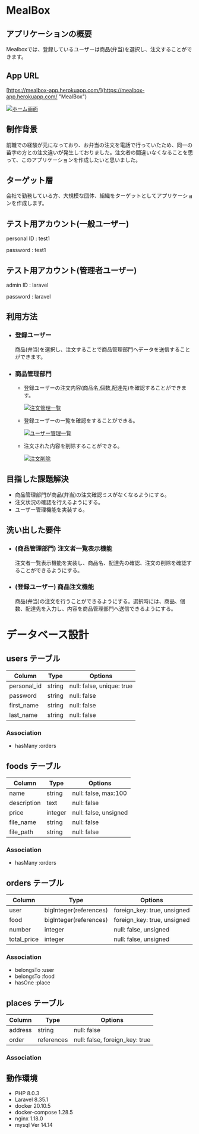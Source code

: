 # MealBox

## アプリケーションの概要

Mealboxでは、登録しているユーザーは商品(弁当)を選択し、注文することができます。

## App URL

[https://mealbox-app.herokuapp.com/](https://mealbox-app.herokuapp.com/ "MealBox")

[![ホーム画面](https://i.gyazo.com/f8c29426e2a8b64081786128479ec517.jpg)](https://gyazo.com/f8c29426e2a8b64081786128479ec517 "アプリホーム画面")

## 制作背景
前職での経験が元になっており、お弁当の注文を電話で行っていたため、同一の苗字の方との注文違いが発生しておりました。注文者の間違いなくなることを思って、このアプリケーションを作成したいと思いました。

## ターゲット層
会社で勤務している方、大規模な団体、組織をターゲットとしてアプリケーションを作成します。

## テスト用アカウント(一般ユーザー)
personal ID : test1 

password : test1

## テスト用アカウント(管理者ユーザー)
admin ID : laravel 

password : laravel

## 利用方法
- ### 登録ユーザー
    
    商品(弁当)を選択し、注文することで商品管理部門へデータを送信することができます。

- ### 商品管理部門

    - 登録ユーザーの注文内容(商品名,個数,配達先)を確認することができます。

      [![注文管理一覧](https://i.gyazo.com/dc9d2a178daabd13d13b28f6ea51545b.jpg)](注文管理一覧)

    - 登録ユーザーの一覧を確認をすることができる。

      [![ユーザー管理一覧](https://i.gyazo.com/bcf368094d00a5f474b6d2d3be86be95.jpg)](ユーザー管理一覧)

    - 注文された内容を削除することができる。

      [![注文削除](https://i.gyazo.com/fe1ba46720dfe248c71a5115e7a60f30.gif)](注文削除)

## 目指した課題解決
- 商品管理部門が商品(弁当)の注文確認ミスがなくなるようにする。
- 注文状況の確認を行えるようにする。
- ユーザー管理機能を実装する。

## 洗い出した要件
- ### (商品管理部門) 注文者一覧表示機能
  
  注文者一覧表示機能を実装し、商品名、配達先の確認、注文の削除を確認することができるようにする。

- ### (登録ユーザー) 商品注文機能

  商品(弁当)の注文を行うことができるようにする。選択時には、商品、個数、配達先を入力し、内容を商品管理部門へ送信できるようにする。

# データベース設計

## users テーブル

| Column                | Type    | Options                   |
| --------------------- | ------- | ------------------------- |
| personal_id           | string  | null: false, unique: true |
| password              | string  | null: false               |
| first_name            | string  | null: false               |
| last_name             | string  | null: false               |

### Association

- hasMany :orders

## foods テーブル

| Column             | Type        | Options                        |
| ------------------ | ----------- | ------------------------------ |
| name               | string      | null: false, max:100           |
| description        | text        | null: false                    |
| price              | integer     | null: false, unsigned          |
| file_name          | string      | null: false                    |
| file_path          | string      | null: false                    |

### Association

- hasMany :orders

## orders テーブル

| Column         | Type                   | Options                        |
| -------------- | ---------------------- | ------------------------------ |
| user           | bigInteger(references) | foreign_key: true, unsigned    |
| food           | bigInteger(references) | foreign_key: true, unsigned    |
| number         | integer                | null: false, unsigned          |
| total_price    | integer                | null: false, unsigned          |

### Association

- belongsTo :user
- belongsTo :food
- hasOne :place

## places テーブル

| Column         | Type           | Options                        |
| -------------- | -------------  | ------------------------------ |
| address        | string         | null: false                    |
| order          | references     | null: false, foreign_key: true |

### Association

## 動作環境
- PHP 8.0.3
- Laravel 8.35.1
- docker 20.10.5
- docker-compose 1.28.5
- nginx 1.18.0
- mysql Ver 14.14